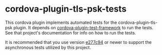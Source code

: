 # cordova-plugin-tls-psk-tests

This cordova plugin implements automated tests for the cordova-plugin-tls-psk plugin.
It depends on [cordova-plugin-test-framework](https://github.com/apache/cordova-plugin-test-framework) to run the tests.
See that project's documentation for info on how to run the tests.

It is recommended that you use version [e277c94](https://github.com/apache/cordova-plugin-test-framework/commit/e277c944a7067c866dd0d9d0d7bc8fe7333766cc) or newer to support the asynchronous tests utilized by this project.

